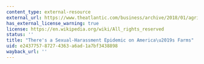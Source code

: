 ```yaml
---
content_type: external-resource
external_url: https://www.theatlantic.com/business/archive/2018/01/agriculture-sexual-harassment/550109/
has_external_license_warning: true
license: https://en.wikipedia.org/wiki/All_rights_reserved
status: ''
title: "There's a Sexual-Harassment Epidemic on America\u2019s Farms"
uid: e2437757-8727-4363-a6ad-1a7bf3438898
wayback_url: ''
---
```


